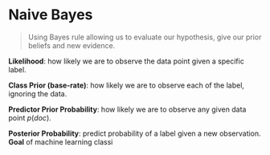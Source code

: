 # Naive Bayes

> Using Bayes rule allowing us to evaluate our hypothesis, give our prior beliefs and new evidence.

**Likelihood**: how likely we are to observe the data point given a specific label.

**Class Prior (base-rate)**: how likely we are to observe each of the label, ignoring the data.

**Predictor Prior Probability**: how likely we are to observe any given data point $p(doc)$.

**Posterior Probability**: predict probability of a label given a new observation. **Goal** of machine learning classi

